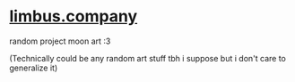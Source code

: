 # [limbus.company](https://limbus.company)

random project moon art :3

(Technically could be any random art stuff tbh i suppose but i don't care to generalize it)